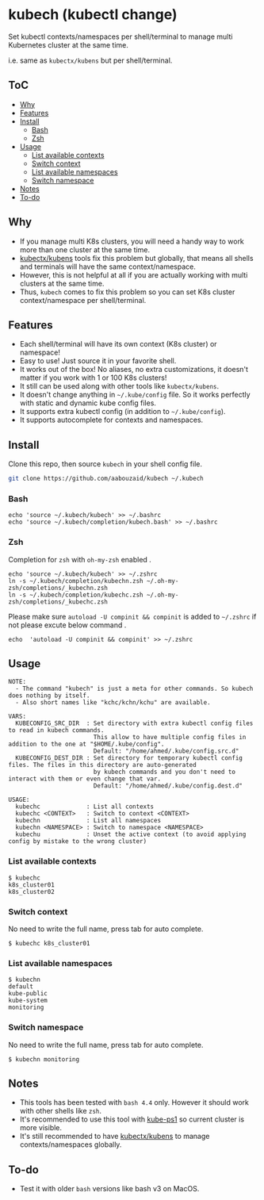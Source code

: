 <!-- omit in toc -->
# kubech (kubectl change)
Set kubectl contexts/namespaces per shell/terminal to manage multi Kubernetes cluster at the same time.

i.e. same as `kubectx/kubens` but per shell/terminal.

<!-- omit in toc -->
## ToC
- [Why](#why)
- [Features](#features)
- [Install](#install)
  - [Bash](#bash)
  - [Zsh](#zsh)
- [Usage](#usage)
  - [List available contexts](#list-available-contexts)
  - [Switch context](#switch-context)
  - [List available namespaces](#list-available-namespaces)
  - [Switch namespace](#switch-namespace)
- [Notes](#notes)
- [To-do](#to-do)

## Why
- If you manage multi K8s clusters, you will need a handy way to work more than one cluster at the same time.
- [kubectx/kubens](https://github.com/ahmetb/kubectx) tools fix this problem but globally,
  that means all shells and terminals will have the same context/namespace.
- However, this is not helpful at all if you are actually working with multi clusters at the same time.
- Thus, `kubech` comes to fix this problem so you can set K8s cluster context/namespace per shell/terminal.

## Features
- Each shell/terminal will have its own context (K8s cluster) or namespace!
- Easy to use! Just source it in your favorite shell.
- It works out of the box! No aliases, no extra customizations, it doesn't matter if you work with 1 or 100 K8s clusters!
- It still can be used along with other tools like `kubectx/kubens`.
- It doesn't change anything in `~/.kube/config` file. So it works perfectly with static and dynamic kube config files.
- It supports extra kubectl config (in addition to `~/.kube/config`).
- It supports autocomplete for contexts and namespaces.

## Install
Clone this repo, then source `kubech` in your shell config file.
```bash
git clone https://github.com/aabouzaid/kubech ~/.kubech
```

### Bash
```
echo 'source ~/.kubech/kubech' >> ~/.bashrc
echo 'source ~/.kubech/completion/kubech.bash' >> ~/.bashrc
```
### Zsh
Completion for `zsh` with `oh-my-zsh` enabled .
```
echo 'source ~/.kubech/kubech' >> ~/.zshrc
ln -s ~/.kubech/completion/kubechn.zsh ~/.oh-my-zsh/completions/_kubechn.zsh
ln -s ~/.kubech/completion/kubechc.zsh ~/.oh-my-zsh/completions/_kubechc.zsh
```
Please make sure `autoload -U compinit && compinit` is added to `~/.zshrc` if not please excute below command .
```
echo  'autoload -U compinit && compinit' >> ~/.zshrc
```

## Usage
```
NOTE:
  - The command "kubech" is just a meta for other commands. So kubech does nothing by itself.
  - Also short names like "kchc/kchn/kchu" are available.

VARS:
  KUBECONFIG_SRC_DIR  : Set directory with extra kubectl config files to read in kubech commands.
                        This allow to have multiple config files in addition to the one at "$HOME/.kube/config".
                        Default: "/home/ahmed/.kube/config.src.d"
  KUBECONFIG_DEST_DIR : Set directory for temporary kubectl config files. The files in this directory are auto-generated
                        by kubech commands and you don't need to interact with them or even change that var.
                        Default: "/home/ahmed/.kube/config.dest.d"

USAGE:
  kubechc             : List all contexts
  kubechc <CONTEXT>   : Switch to context <CONTEXT>
  kubechn             : List all namespaces
  kubechn <NAMESPACE> : Switch to namespace <NAMESPACE>
  kubechu             : Unset the active context (to avoid applying config by mistake to the wrong cluster)
```

### List available contexts
```
$ kubechc
k8s_cluster01
k8s_cluster02
```

### Switch context
No need to write the full name, press tab for auto complete.
```
$ kubechc k8s_cluster01
```

### List available namespaces
```
$ kubechn
default
kube-public
kube-system
monitoring
```

### Switch namespace
No need to write the full name, press tab for auto complete.
```
$ kubechn monitoring
```

## Notes
- This tools has been tested with `bash 4.4` only. However it should work with other shells like `zsh`.
- It's recommended to use this tool with [kube-ps1](https://github.com/jonmosco/kube-ps1) so current cluster is more visible.
- It's still recommended to have [kubectx/kubens](https://github.com/ahmetb/kubectx) to manage contexts/namespaces globally.

## To-do
- Test it with older `bash` versions like bash v3 on MacOS.
